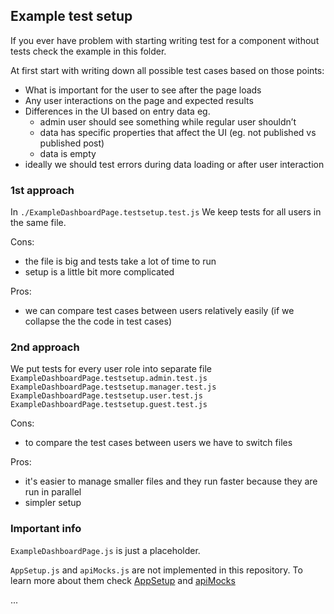 ## Example test setup

If you ever have problem with starting writing test for a component without tests check the example in this folder.

At first start with writing down all possible test cases based on those points:

- What is important for the user to see after the page loads
- Any user interactions on the page and expected results
- Differences in the UI based on entry data eg.
  - admin user should see something while regular user shouldn’t
  - data has specific properties that affect the UI (eg. not published vs published post)
  - data is empty
- ideally we should test errors during data loading or after user interaction

### 1st approach

In `./ExampleDashboardPage.testsetup.test.js`
We keep tests for all users in the same file.

Cons:

- the file is big and tests take a lot of time to run
- setup is a little bit more complicated

Pros:

- we can compare test cases between users relatively easily (if we collapse the the code in test cases)

### 2nd approach

We put tests for every user role into separate file `ExampleDashboardPage.testsetup.admin.test.js` `ExampleDashboardPage.testsetup.manager.test.js` `ExampleDashboardPage.testsetup.user.test.js` `ExampleDashboardPage.testsetup.guest.test.js` 

Cons:

- to compare the test cases between users we have to switch files

Pros:

- it's easier to manage smaller files and they run faster because they are run in parallel
- simpler setup

### Important info

`ExampleDashboardPage.js` is just a placeholder.

`AppSetup.js` and `apiMocks.js` are not implemented in this repository.
To learn more about them check [AppSetup](https://github.com/Selleo/workplace-organizer/blob/add-testing-setup/packages/client/src/testing/support/AppSetup/AppSetup.tsx) and [apiMocks](https://github.com/Selleo/workplace-organizer/blob/add-testing-setup/packages/client/src/testing/apiMocks/user.ts)

...
